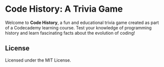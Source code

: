 # Code History: A Trivia Game

Welcome to **Code History**, a fun and educational trivia game created as part of a Codecademy learning course. Test your knowledge of programming history and learn fascinating facts about the evolution of coding!

## License

Licensed under the MIT License.

